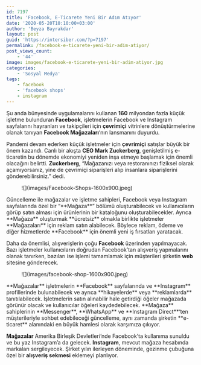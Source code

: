 ```yaml
---
id: 7197
title: 'Facebook, E-Ticarete Yeni Bir Adım Atıyor'
date: '2020-05-20T10:10:00+03:00'
author: 'Beyza Bayrakdar'
layout: post
guid: 'https://intersiber.com/?p=7197'
permalink: /facebook-e-ticarete-yeni-bir-adim-atiyor/
post_views_count:
    - '44'
image: images/facebook-e-ticarete-yeni-bir-adim-atiyor.jpg
categories:
    - 'Sosyal Medya'
tags:
    - facebook
    - 'facebook shops'
    - instagram
---
```


Şu anda bünyesinde uygulamalarını kullanan **160** milyondan fazla küçük işletme bulunduran **Facebook**, işletmelerin Facebook ve Instagram sayfalarını hayranları ve takipçileri için **çevrimiçi** vitrinlere dönüştürmelerine olanak tanıyan **Facebook Mağazaları**‘nın lansmanını duyurdu.

Pandemi devam ederken küçük işletmeler için **çevrimiçi** satışlar büyük bir önem kazandı. Canlı bir akışta **CEO Mark Zuckerberg**, genişletilmiş e-ticaretin bu dönemde ekonomiyi yeniden inşa etmeye başlamak için önemli olacağını belirtti. **Zuckerberg**, “Mağazanızı veya restoranınızı fiziksel olarak açamıyorsanız, yine de çevrimiçi siparişleri alıp insanlara siparişlerini gönderebilirsiniz.” dedi.

<figure class="wp-block-image size-large">![](images/Facebook-Shops-1600x900.jpeg)</figure>Güncelleme ile mağazalar ve işletme sahipleri, Facebook veya Instagram sayfalarında özel bir “**Mağaza**” bölümü oluşturabilecek ve kullanıcıların görüp satın alması için ürünlerinin bir kataloğunu oluşturabilecekler. Ayrıca **Mağaza** oluşturmak **ücretsiz** olmakla birlikte işletmeler **Mağazaları** için reklam satın alabilecek. Böylece reklam, ödeme ve diğer hizmetlerde **Facebook** için önemli yeni iş fırsatları yaratacak.

Daha da önemlisi, alışverişlerin çoğu **Facebook** üzerinden yapılmayacak. Bazı işletmeler kullanıcıların doğrudan Facebook’tan alışveriş yapmalarını olanak tanırken, bazıları ise işlemi tamamlamak için müşterileri şirketin **web** sitesine gönderecek.

<figure class="wp-block-image size-large">![](images/facebook-shop-1600x900.jpeg)</figure>**Mağazalar** işletmelerin **Facebook** sayfalarında ve **Instagram** profillerinde bulunabilecek ve ayrıca **hikayelerde** veya **reklamlarda** tanıtılabilecek. İşletmelerin satın alınabilir hale getirdiği öğeler mağazada görünür olacak ve kullanıcılar öğeleri kaydedebilecek. **Mağaza** sahiplerinin **Messenger**, **WhatsApp** ve **Instagram Direct**‘ten müşterileriyle sohbet edebileceği güncelleme, aynı zamanda şirketin **e-ticaret** alanındaki en büyük hamlesi olarak karşımıza çıkıyor.

**Mağazalar** Amerika Birleşik Devletleri’nde Facebook’ta kullanıma sunuldu ve bu yaz Instagram’a da gelecek. **Instagram**, mevcut mağaza hesabında markaları sergileyecek. Şirket yılın ilerleyen döneminde, gezinme çubuğuna özel bir **alışveriş sekmesi** eklemeyi planlıyor.